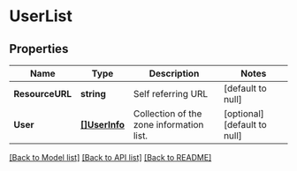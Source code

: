 # UserList

## Properties
Name | Type | Description | Notes
------------ | ------------- | ------------- | -------------
**ResourceURL** | **string** | Self referring URL | [default to null]
**User** | [**[]UserInfo**](UserInfo.md) | Collection of the zone information list. | [optional] [default to null]

[[Back to Model list]](../README.md#documentation-for-models) [[Back to API list]](../README.md#documentation-for-api-endpoints) [[Back to README]](../README.md)


